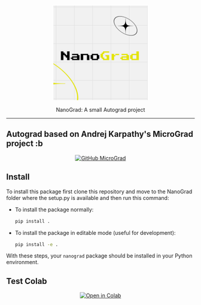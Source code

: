 <div align="center">

<picture>
  <img alt="NanoGradLogo" src="NanoGrad.png" width="50%" height="50%">
</picture>

NanoGrad: A small Autograd project

</div>

---

## Autograd based on Andrej Karpathy's MicroGrad project :b
<p align="center">
    <a href="https://github.com/karpathy/micrograd">
        <img src="https://img.shields.io/badge/GitHub-MicroGrad-blue" alt="GitHub MicroGrad" width="200" />
    </a>
</p>



## Install

To install this package first clone this repository and move to the NanoGrad folder where the setup.py is available and then run this command:

   - To install the package normally:
     ```bash
     pip install .
     ```
   - To install the package in editable mode (useful for development):
     ```bash
     pip install -e .
     ```

With these steps, your `nanograd` package should be installed in your Python environment.

## Test Colab

<p align="center">
    <a href="https://colab.research.google.com/drive/1DbOFuh5cDcPpdvL2Tqe6UemvU09FcDMo?usp=sharing">
        <img src="https://colab.research.google.com/assets/colab-badge.svg" alt="Open in Colab" width="200" />
    </a>
</p>


